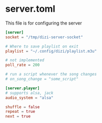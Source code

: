 # server.toml

This file is for configuring the server

```toml
[server]
socket = "/tmp/dizi-server-socket"

# Where to save playlist on exit
playlist = "~/.config/dizi/playlist.m3u"

# not implemented
poll_rate = 200

# run a script whenever the song changes
# on_song_change = "some_script"

[server.player]
# supports alsa, jack
audio_system = "alsa"

shuffle = false
repeat = true
next = true
```
